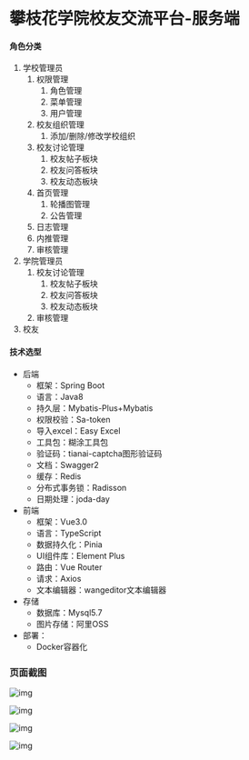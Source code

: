 # 攀枝花学院校友交流平台-服务端

#### 角色分类

1. 学校管理员
    1. 权限管理
        1. 角色管理
        2. 菜单管理
        3. 用户管理
    2. 校友组织管理
        1. 添加/删除/修改学校组织
    3. 校友讨论管理
        1. 校友帖子板块
        1. 校友问答板块
        1. 校友动态板块
    4. 首页管理
        1. 轮播图管理
        2. 公告管理
    5. 日志管理
    6. 内推管理
    7. 审核管理
2. 学院管理员
    1. 校友讨论管理
        1. 校友帖子板块
        2. 校友问答板块
        3. 校友动态板块
    2. 审核管理
3. 校友

#### 技术选型

* 后端
    * 框架：Spring Boot
    * 语言：Java8
    * 持久层：Mybatis-Plus+Mybatis
    * 权限校验：Sa-token
    * 导入excel：Easy Excel
    * 工具包：糊涂工具包
    * 验证码：tianai-captcha图形验证码
    * 文档：Swagger2
    * 缓存：Redis
    * 分布式事务锁：Radisson
    * 日期处理：joda-day
* 前端
    * 框架：Vue3.0
    * 语言：TypeScript
    * 数据持久化：Pinia
    * UI组件库：Element Plus
    * 路由：Vue Router
    * 请求：Axios
    * 文本编辑器：wangeditor文本编辑器
* 存储
    * 数据库：Mysql5.7
    * 图片存储：阿里OSS
* 部署：
    * Docker容器化

#### 

### 页面截图

![img](E:\devTool\software\Typora_img\img-1717514397566-2.png)



![img](E:\devTool\software\Typora_img\img_1-1717514411131-4.png)



![img](E:\devTool\software\Typora_img\img_2-1717514426859-6.png)



![img](E:\devTool\software\Typora_img\img_3-1717514437083-8.png)